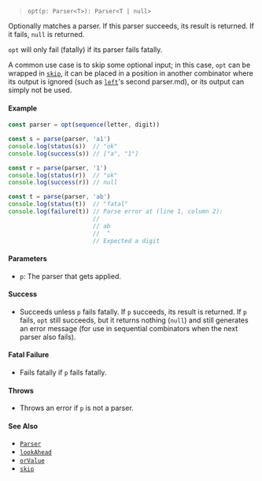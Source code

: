 <!--
 Copyright (c) 2020 Thomas J. Otterson
 
 This software is released under the MIT License.
 https://opensource.org/licenses/MIT
-->

> `opt(p: Parser<T>): Parser<T | null>`

Optionally matches a parser. If this parser succeeds, its result is returned. If it fails, `null` is returned.

`opt` will only fail (fatally) if its parser fails fatally.

A common use case is to skip some optional input; in this case, `opt` can be wrapped in [`skip`](skip.md), it can be placed in a position in another combinator where its output is ignored (such as [`left`](left.md)'s second parser.md), or its output can simply not be used.

#### Example

```javascript
const parser = opt(sequence(letter, digit))

const s = parse(parser, 'a1')
console.log(status(s))  // "ok"
console.log(success(s)) // ["a", "1"]

const r = parse(parser, '1')
console.log(status(r))  // "ok"
console.log(success(r)) // null

const t = parse(parser, 'ab')
console.log(status(t))  // "fatal"
console.log(failure(t)) // Parse error at (line 1, column 2):
                        //
                        // ab
                        //  ^
                        // Expected a digit
```

#### Parameters

* `p`: The parser that gets applied.

#### Success

* Succeeds unless `p` fails fatally. If `p` succeeds, its result is returned. If `p` fails, `opt` still succeeds, but it returns nothing (`null`) and still generates an error message (for use in sequential combinators when the next parser also fails).

#### Fatal Failure

* Fails fatally if `p` fails fatally.

#### Throws

* Throws an error if `p` is not a parser.

#### See Also

* [`Parser`](../types/parser.md)
* [`lookAhead`](lookahead.md)
* [`orValue`](orvalue.md)
* [`skip`](skip.md)